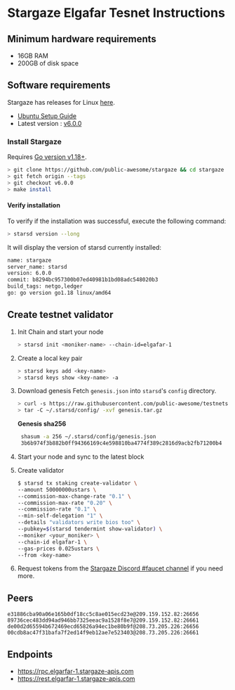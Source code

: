 # Stargaze Elgafar Tesnet Instructions

## Minimum hardware requirements

- 16GB RAM
- 200GB of disk space

## Software requirements

Stargaze has releases for Linux [here](https://github.com/public-awesome/stargaze/releases/tag/v6.0.0).

- [Ubuntu Setup Guide](./ubuntu.md)
- Latest version : [v6.0.0](https://github.com/public-awesome/stargaze/releases/tag/v6.0.0)

### Install Stargaze

Requires [Go version v1.18+](https://golang.org/doc/install).

```sh
> git clone https://github.com/public-awesome/stargaze && cd stargaze
> git fetch origin --tags
> git checkout v6.0.0
> make install
```

#### Verify installation

To verify if the installation was successful, execute the following command:

```sh
> starsd version --long
```

It will display the version of starsd currently installed:

```sh
name: stargaze
server_name: starsd
version: 6.0.0
commit: b8294bc957300b07ed40981b1bd08adc548020b3
build_tags: netgo,ledger
go: go version go1.18 linux/amd64
```

## Create testnet validator

1. Init Chain and start your node

   ```sh
   > starsd init <moniker-name> --chain-id=elgafar-1
   ```

2. Create a local key pair

   ```sh
   > starsd keys add <key-name>
   > starsd keys show <key-name> -a
   ```

3. Download genesis
   Fetch `genesis.json` into `starsd`'s `config` directory.

   ```sh
   > curl -s https://raw.githubusercontent.com/public-awesome/testnets/main/elgafar-1/genesis/genesis.tar.gz > genesis.tar.gz
   > tar -C ~/.starsd/config/ -xvf genesis.tar.gz
   ```

   **Genesis sha256**

   ```sh
    shasum -a 256 ~/.starsd/config/genesis.json
    3b6b974f3b882b0ff94366169c4e598810ba4774f389c2816d9acb2fb71200b4  /home/<user>/.starsd/config/genesis.json
   ```

4. Start your node and sync to the latest block

5. Create validator

   ```sh
   $ starsd tx staking create-validator \
   --amount 50000000ustars \
   --commission-max-change-rate "0.1" \
   --commission-max-rate "0.20" \
   --commission-rate "0.1" \
   --min-self-delegation "1" \
   --details "validators write bios too" \
   --pubkey=$(starsd tendermint show-validator) \
   --moniker <your_moniker> \
   --chain-id elgafar-1 \
   --gas-prices 0.025ustars \
   --from <key-name>
   ```

6. Request tokens from the [Stargaze Discord #faucet channel](https://discord.gg/stargaze) if you need more.

## Peers

```
e31886cba90a06e165b0df18cc5c8ae015ecd23e@209.159.152.82:26656
89736cec483dd94ad946bb7325eeac9a1528f8e7@209.159.152.82:26661
de00d2d65594b672469ecd65826a94ec1be80b9f@208.73.205.226:26656
00cdb8ac47f31bafa7f2ed14f9eb12ae7e523403@208.73.205.226:26661
```

## Endpoints

- https://rpc.elgarfar-1.stargaze-apis.com
- https://rest.elgarfar-1.stargaze-apis.com
